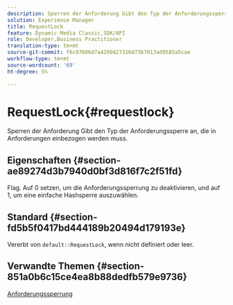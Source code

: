 ```yaml
---
description: Sperren der Anforderung Gibt den Typ der Anforderungssperre an, die in Anforderungen einbezogen werden muss.
solution: Experience Manager
title: RequestLock
feature: Dynamic Media Classic,SDK/API
role: Developer,Business Practitioner
translation-type: tm+mt
source-git-commit: f6c97606d7a4209427316d7367013ad9585a5cae
workflow-type: tm+mt
source-wordcount: '69'
ht-degree: 5%

---
```



# RequestLock{#requestlock}

Sperren der Anforderung Gibt den Typ der Anforderungssperre an, die in Anforderungen einbezogen werden muss.

## Eigenschaften {#section-ae89274d3b7940d0bf3d816f7c2f51fd}

Flag. Auf 0 setzen, um die Anforderungssperrung zu deaktivieren, und auf 1, um eine einfache Hashsperre auszuwählen.

## Standard {#section-fd5b5f0417bd444189b20494d179193e}

Vererbt von `default::RequestLock`, wenn nicht definiert oder leer.

## Verwandte Themen {#section-851a0b6c15ce4ea8b88dedfb579e9736}

[Anforderungssperrung](../../../../../is-api/image-catalog/image-serving-api-ref/c-image-catalog-reference/c-attributes-reference/r-requestlock.md#reference-8bbe2f581be847d3b9fa123e8e5e94b0)
